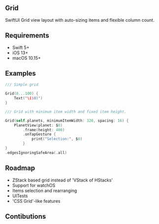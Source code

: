 ## Grid

SwiftUI Grid view layout with auto-sizing items and flexible column count.

## Requirements

- Swift 5+
- iOS 13+
- macOS 10.15+

## Examples

```swift
/// Simple grid

Grid(0...100) {
    Text("\($0)")
}
```

```swift
/// Grid with minimum item width and fixed item height.

Grid(self.planets, minimumItemWidth: 320, spacing: 16) {
    PlanetView(planet: $0)
        .frame(height: 400)
        .onTapGesture {
            print("Selection:", $0)
        }
}
.edgesIgnoringSafeArea(.all)
```

## Roadmap
- ZStack based grid instead of 'VStack of HStacks'
- Support for watchOS
- Items selection and rearranging
- UITests
- 'CSS Grid'-like features

## Contibutions
